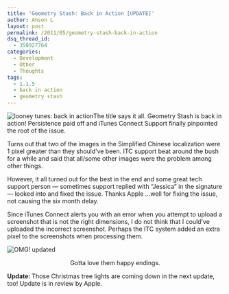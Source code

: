 ```yaml
---
title: 'Geometry Stash: Back in Action [UPDATE]'
author: Anson L
layout: post
permalink: /2011/05/geometry-stash-back-in-action
dsq_thread_id:
  - 350927764
categories:
  - Development
  - Other
  - Thoughts
tags:
  - 1.1.5
  - back in action
  - geometry stash
---
```

<img class="size-full wp-image-703 alignleft" title="back in action" src="https://i1.wp.com/apparentetch.com/wp-content/uploads/2011/05/back-in-action.jpg?resize=220%2C318" alt="looney tunes: back in action" data-recalc-dims="1" />The title says it all. Geometry Stash is back in action! Persistence paid off and iTunes Connect Support finally pinpointed the root of the issue.

Turns out that two of the images in the Simplified Chinese localization were 1 pixel greater than they should&#8217;ve been. ITC support beat around the bush for a while and said that all/some other images were the problem among other things.

However, it all turned out for the best in the end and some great tech support person — sometimes support replied with &#8220;Jessica&#8221; in the signature — looked into and fixed the issue. Thanks Apple &#8230;well for fixing the issue, not causing the six month delay.

Since iTunes Connect alerts you with an error when you attempt to upload a screenshot that is not the right dimensions, I do not think that I could&#8217;ve uploaded the incorrect screenshot. Perhaps the ITC system added an extra pixel to the screenshots when processing them.

<img class="aligncenter size-full wp-image-704" title="omg update" src="https://i1.wp.com/apparentetch.com/wp-content/uploads/2011/05/omg-update.png?resize=311%2C200" alt="OMG! updated" data-recalc-dims="1" />

<p style="text-align: center;">
  Gotta love them happy endings.
</p>

<p style="text-align: left;">
  <strong>Update: </strong>Those Christmas tree lights are coming down in the next update, too! Update is in review by Apple.
</p>